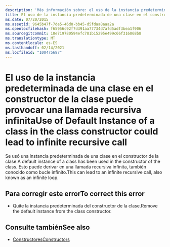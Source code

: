 ```yaml
---
description: 'Más información sobre: el uso de la instancia predeterminada de una clase en el constructor de clase puede provocar una llamada recursiva infinita'
title: El uso de la instancia predeterminada de una clase en el constructor de la clase puede provocar una llamada recursiva infinita
ms.date: 07/20/2015
ms.assetid: 9645b47f-7de5-46d0-bb45-d5fdaa8aaa2a
ms.openlocfilehash: f65956c92f7d391aa77734d7afd5adf3bea1f906
ms.sourcegitcommit: 10e719780594efc781b15295e499c66f316068b8
ms.translationtype: MT
ms.contentlocale: es-ES
ms.lasthandoff: 02/14/2021
ms.locfileid: "100475687"
---
```

# <a name="use-of-default-instance-of-a-class-in-the-class-constructor-could-lead-to-infinite-recursive-call"></a><span data-ttu-id="df443-103">El uso de la instancia predeterminada de una clase en el constructor de la clase puede provocar una llamada recursiva infinita</span><span class="sxs-lookup"><span data-stu-id="df443-103">Use of Default Instance of a class in the class constructor could lead to infinite recursive call</span></span>

<span data-ttu-id="df443-104">Se usó una instancia predeterminada de una clase en el constructor de la clase.</span><span class="sxs-lookup"><span data-stu-id="df443-104">A default instance of a class has been used in the constructor of the class.</span></span> <span data-ttu-id="df443-105">Esto puede derivar en una llamada recursiva infinita, también conocido como bucle infinito.</span><span class="sxs-lookup"><span data-stu-id="df443-105">This can lead to an infinite recursive call, also known as an infinite loop.</span></span>  
  
## <a name="to-correct-this-error"></a><span data-ttu-id="df443-106">Para corregir este error</span><span class="sxs-lookup"><span data-stu-id="df443-106">To correct this error</span></span>  
  
- <span data-ttu-id="df443-107">Quite la instancia predeterminada del constructor de la clase.</span><span class="sxs-lookup"><span data-stu-id="df443-107">Remove the default instance from the class constructor.</span></span>  
  
## <a name="see-also"></a><span data-ttu-id="df443-108">Consulte también</span><span class="sxs-lookup"><span data-stu-id="df443-108">See also</span></span>

- [<span data-ttu-id="df443-109">Constructores</span><span class="sxs-lookup"><span data-stu-id="df443-109">Constructors</span></span>](../programming-guide/concepts/object-oriented-programming.md#constructors)
